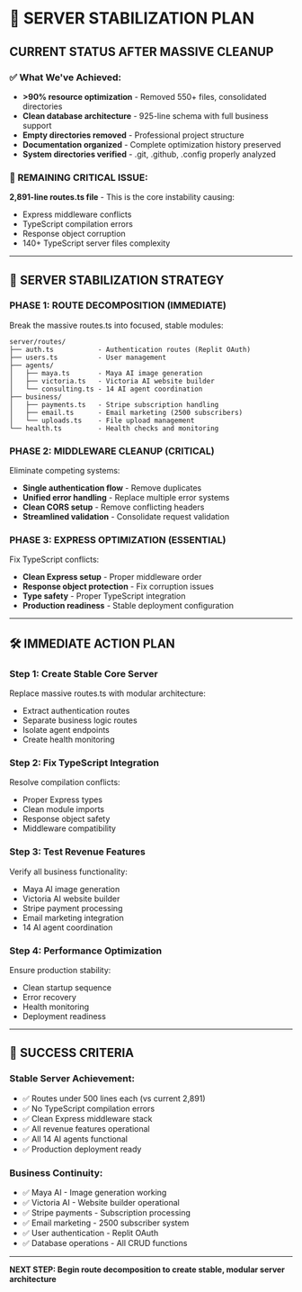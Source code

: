 # 🔧 SERVER STABILIZATION PLAN

## **CURRENT STATUS AFTER MASSIVE CLEANUP**

### **✅ What We've Achieved:**
- **>90% resource optimization** - Removed 550+ files, consolidated directories
- **Clean database architecture** - 925-line schema with full business support
- **Empty directories removed** - Professional project structure
- **Documentation organized** - Complete optimization history preserved
- **System directories verified** - .git, .github, .config properly analyzed

### **🚨 REMAINING CRITICAL ISSUE:**
**2,891-line routes.ts file** - This is the core instability causing:
- Express middleware conflicts
- TypeScript compilation errors
- Response object corruption
- 140+ TypeScript server files complexity

---

## **🎯 SERVER STABILIZATION STRATEGY**

### **PHASE 1: ROUTE DECOMPOSITION (IMMEDIATE)**
Break the massive routes.ts into focused, stable modules:

```
server/routes/
├── auth.ts           - Authentication routes (Replit OAuth)
├── users.ts          - User management
├── agents/
│   ├── maya.ts       - Maya AI image generation
│   ├── victoria.ts   - Victoria AI website builder
│   └── consulting.ts - 14 AI agent coordination
├── business/
│   ├── payments.ts   - Stripe subscription handling
│   ├── email.ts      - Email marketing (2500 subscribers)
│   └── uploads.ts    - File upload management
└── health.ts         - Health checks and monitoring
```

### **PHASE 2: MIDDLEWARE CLEANUP (CRITICAL)**
Eliminate competing systems:
- **Single authentication flow** - Remove duplicates
- **Unified error handling** - Replace multiple error systems
- **Clean CORS setup** - Remove conflicting headers
- **Streamlined validation** - Consolidate request validation

### **PHASE 3: EXPRESS OPTIMIZATION (ESSENTIAL)**
Fix TypeScript conflicts:
- **Clean Express setup** - Proper middleware order
- **Response object protection** - Fix corruption issues
- **Type safety** - Proper TypeScript integration
- **Production readiness** - Stable deployment configuration

---

## **🛠️ IMMEDIATE ACTION PLAN**

### **Step 1: Create Stable Core Server**
Replace massive routes.ts with modular architecture:
- Extract authentication routes
- Separate business logic routes
- Isolate agent endpoints
- Create health monitoring

### **Step 2: Fix TypeScript Integration**
Resolve compilation conflicts:
- Proper Express types
- Clean module imports
- Response object safety
- Middleware compatibility

### **Step 3: Test Revenue Features**
Verify all business functionality:
- Maya AI image generation
- Victoria AI website builder
- Stripe payment processing
- Email marketing integration
- 14 AI agent coordination

### **Step 4: Performance Optimization**
Ensure production stability:
- Clean startup sequence
- Error recovery
- Health monitoring
- Deployment readiness

---

## **🎯 SUCCESS CRITERIA**

### **Stable Server Achievement:**
- ✅ Routes under 500 lines each (vs current 2,891)
- ✅ No TypeScript compilation errors
- ✅ Clean Express middleware stack
- ✅ All revenue features operational
- ✅ All 14 AI agents functional
- ✅ Production deployment ready

### **Business Continuity:**
- ✅ Maya AI - Image generation working
- ✅ Victoria AI - Website builder operational
- ✅ Stripe payments - Subscription processing
- ✅ Email marketing - 2500 subscriber system
- ✅ User authentication - Replit OAuth
- ✅ Database operations - All CRUD functions

---

**NEXT STEP: Begin route decomposition to create stable, modular server architecture**